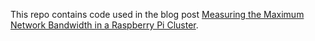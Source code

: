 This repo contains code used in the blog post [Measuring the Maximum Network Bandwidth in a Raspberry Pi Cluster](https://medium.com/@rvprasad/measuring-the-maximum-network-bandwidth-in-a-raspberry-pi-cluster-b90e46300d7e).
